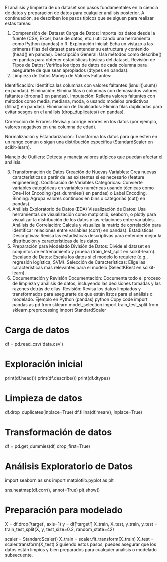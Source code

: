 El análisis y limpieza de un dataset son pasos fundamentales en la ciencia de datos y preparación de datos para cualquier análisis posterior. A continuación, se describen los pasos típicos que se siguen para realizar estas tareas:

1. Comprensión del Dataset
Carga de Datos: Importa los datos desde la fuente (CSV, Excel, base de datos, etc.) utilizando una herramienta como Python (pandas) o R.
Exploración Inicial: Echa un vistazo a las primeras filas del dataset para entender su estructura y contenido (head() en pandas).
Descripción General: Usa métodos como describe() en pandas para obtener estadísticas básicas del dataset.
Revisión de Tipos de Datos: Verifica los tipos de datos de cada columna para asegurarte de que sean apropiados (dtypes en pandas).
2. Limpieza de Datos
Manejo de Valores Faltantes:

Identificación: Identifica las columnas con valores faltantes (isnull().sum() en pandas).
Eliminación: Elimina filas o columnas con demasiados valores faltantes (dropna() en pandas).
Imputación: Rellena valores faltantes con métodos como media, mediana, moda, o usando modelos predictivos (fillna() en pandas).
Eliminación de Duplicados: Elimina filas duplicadas para evitar sesgos en el análisis (drop_duplicates() en pandas).

Corrección de Errores: Revisa y corrige errores en los datos (por ejemplo, valores negativos en una columna de edad).

Normalización y Estandarización: Transforma los datos para que estén en un rango común o sigan una distribución específica (StandardScaler en scikit-learn).

Manejo de Outliers: Detecta y maneja valores atípicos que puedan afectar el análisis.

3. Transformación de Datos
Creación de Nuevas Variables: Crea nuevas características a partir de las existentes si es necesario (feature engineering).
Codificación de Variables Categóricas: Convierte variables categóricas en variables numéricas usando técnicas como One-Hot Encoding (get_dummies() en pandas) o Label Encoding.
Binning: Agrupa valores continuos en bins o categorías (cut() en pandas).
4. Análisis Exploratorio de Datos (EDA)
Visualización de Datos: Usa herramientas de visualización como matplotlib, seaborn, o plotly para visualizar la distribución de los datos y las relaciones entre variables.
Análisis de Correlación: Calcula y visualiza la matriz de correlación para identificar relaciones entre variables (corr() en pandas).
Estadísticas Descriptivas: Revisa las estadísticas descriptivas para entender mejor la distribución y características de los datos.
5. Preparación para Modelado
División de Datos: Divide el dataset en conjuntos de entrenamiento y prueba (train_test_split en scikit-learn).
Escalado de Datos: Escala los datos si el modelo lo requiere (e.g., regresión logística, SVM).
Selección de Características: Elige las características más relevantes para el modelo (SelectKBest en scikit-learn).
6. Documentación y Revisión
Documentación: Documenta todo el proceso de limpieza y análisis de datos, incluyendo las decisiones tomadas y las razones detrás de ellas.
Revisión: Revisa los datos limpiados y transformados para asegurarte de que están listos para el análisis o modelado.
Ejemplo en Python (pandas)
python
Copy code
import pandas as pd
from sklearn.model_selection import train_test_split
from sklearn.preprocessing import StandardScaler

# Carga de datos
df = pd.read_csv('data.csv')

# Exploración inicial
print(df.head())
print(df.describe())
print(df.dtypes)

# Limpieza de datos
df.drop_duplicates(inplace=True)
df.fillna(df.mean(), inplace=True)

# Transformación de datos
df = pd.get_dummies(df, drop_first=True)

# Análisis Exploratorio de Datos
import seaborn as sns
import matplotlib.pyplot as plt

sns.heatmap(df.corr(), annot=True)
plt.show()

# Preparación para modelado
X = df.drop('target', axis=1)
y = df['target']
X_train, X_test, y_train, y_test = train_test_split(X, y, test_size=0.2, random_state=42)

scaler = StandardScaler()
X_train = scaler.fit_transform(X_train)
X_test = scaler.transform(X_test)
Siguiendo estos pasos, puedes asegurar que los datos están limpios y bien preparados para cualquier análisis o modelado subsecuente.